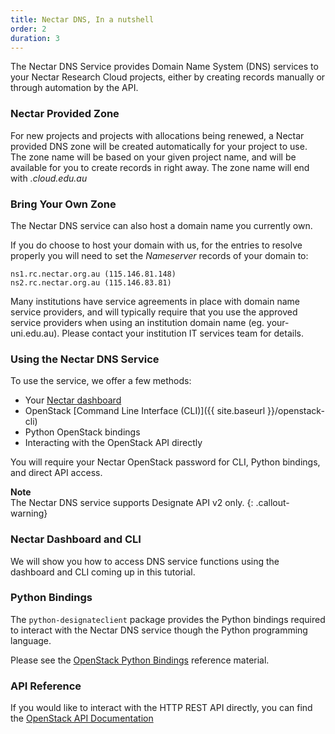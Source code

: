 ```yaml
---
title: Nectar DNS, In a nutshell
order: 2
duration: 3
---
```


The Nectar DNS Service provides Domain Name System (DNS) services to
your Nectar Research Cloud projects, either by creating records manually or
through automation by the API.

### Nectar Provided Zone

For new projects and projects with allocations being renewed, a Nectar provided
DNS zone will be created automatically for your project to use. The zone name
will be based on your given project name, and will be available for you to
create records in right away. The zone name will end with *.cloud.edu.au*

### Bring Your Own Zone

The Nectar DNS service can also host a domain name you currently own.

If you do choose to host your domain with us, for the entries to resolve
properly you will need to set the *Nameserver* records of your domain to:

```
ns1.rc.nectar.org.au (115.146.81.148)
ns2.rc.nectar.org.au (115.146.83.81)
```

Many institutions have service agreements in place with domain name service
providers, and will typically require that you use the approved service
providers when using an institution domain name (eg. your-uni.edu.au). Please
contact your institution IT services team for details.

### Using the Nectar DNS Service

To use the service, we offer a few methods:

- Your [Nectar dashboard](https://dashboard.rc.nectar.org.au)
- OpenStack [Command Line Interface (CLI)]({{ site.baseurl }}/openstack-cli)
- Python OpenStack bindings
- Interacting with the OpenStack API directly

You will require your Nectar OpenStack password for CLI, Python bindings, and
direct API access.

**Note**  
The Nectar DNS service supports Designate API v2 only.
{: .callout-warning}

### Nectar Dashboard and CLI

We will show you how to access DNS service functions using the dashboard and
CLI coming up in this tutorial.

### Python Bindings

The `python-designateclient` package provides the Python bindings required to
interact with the Nectar DNS service though the Python programming language.

Please see the [OpenStack Python Bindings](https://docs.openstack.org/python-designateclient/latest/user/bindings.html)
reference material.

### API Reference

If you would like to interact with the HTTP REST API directly, you can find the
[OpenStack API Documentation](https://developer.openstack.org/api-ref/dns/)

